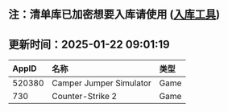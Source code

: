 ## 注：清单库已加密想要入库请使用 ([入库工具](https://github.com/BlankTMing/ManifestAutoUpdate/releases))

## 更新时间：2025-01-22 09:01:19
| AppID | 名称 | 类型  |
| :-------------------- | :----------------------------- | :----------- |
| 520380 | Camper Jumper Simulator| Game |
| 730 | Counter-Strike 2| Game |
